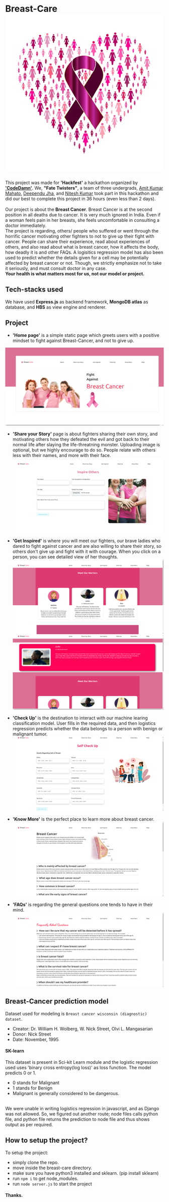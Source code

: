 # Breast-Care ![logo](pics_for_readme_md/logo.png)
This project was made for **'Hackfest'** a hackathon organized by **['CodeDamn'](https://codedamn.com/)**. We, **"Fate Twisters"**, a team of three undergrads, [Amit Kumar Mahato](https://github.com/weaponxwolf), [Deependu Jha](https://github.com/deependujha), and [Nitesh Kumar](https://github.com/niteshKrr) took part in this hackathon and did our best to complete this project in 36 hours (even less than 2 days).
<br/>
<br/>
Our project is about the **Breast Cancer**. Breast Cancer is at the second position in all deaths due to cancer. It is very much ignored in India. Even if a woman feels pain in her breasts, she feels uncomfortable in consulting a doctor immediately.
<br/>
The project is regarding, others/ people who suffered or went through the horrific cancer motivating other fighters to not to give up their fight with cancer. People can share their experience, read about experiences of others, and also read about what is breast cancer, how it affects the body, how deadly it is and other FAQs. A logisitics regression model has also been used to predict whether the details given for a cell may be potentially affected by breast cancer or not. Though, we strictly emphasize not to take it seriously, and must consult doctor in any case. 
<br/>
**Your health is what matters most for us, not our model or project.**


 ## Tech-stacks used
We have used **Express.js** as backend framework, **MongoDB atlas** as database, and **HBS** as view engine and renderer.


 ## Project
 - **'Home page'** is a simple static page which greets users with a positive mindset to fight against Breast-Cancer, and not to give up.

![home page](pics_for_readme_md/home.png)
 
 - **'Share your Story'** page is about fighters sharing their own story, and motivating others how they defeated the evil and got back to their normal life after slaying the life-threatning monster. Uploading image is optional, but we highly encourage to do so. People relate with others less with their names, and more with their face.
![share you story](pics_for_readme_md/inspire_others.png)

 - **'Get Inspired'** is where you will meet our fighters, our brave ladies who dared to fight against cancer and are also willing to share their story, so others don't give up and fight with it with courage. When you click on a person, you can see detailed view of her thoughts.
![get inspired](pics_for_readme_md/fighters.png)
![get details](pics_for_readme_md/fighter_details.png)

 - **'Check Up'** is the destination to interact with our machine learing classification model. User fills in the required data, and then logistics regression predicts whether the data belongs to a person with benign or malignant tumor. 
![Check Up](pics_for_readme_md/checkup.png)

 - **'Know More'** is the perfect place to learn more about breast cancer.
![know more](pics_for_readme_md/know_more.png)

- **'FAQs'** is regarding the general questions one tends to have in their mind.
![FAQs](pics_for_readme_md/faqs.png)

## Breast-Cancer prediction model
  
Dataset used for modeling is `Breast cancer wisconsin (diagnostic) dataset`.
 - Creator:  Dr. William H. Wolberg, W. Nick Street, Olvi L. Mangasarian
 - Donor: Nick Street
 - Date: November, 1995
#### SK-learn
This dataset is present in Sci-kit Learn module and the logistic regression used uses 'binary cross entropy(log loss)' as loss function. The model predicts 0 or 1.
 * 0 stands for Malignant
 * 1 stands for Benign
 * Malignant is generally considered to be dangerous.
<br/>
We were unable in writing logistics regression in javascript, and as Django was not allowed. So, we figured out another route; node files calls python file, and python file returns the prediction to node file and thus shows output as per required.

## How to setup the project?
To setup the project:
- simply clone the repo.
- move inside the breast-care directory.
- make sure you have python3 installed and sklearn. (pip install sklearn)
- run `npm i` to get node_modules.
- run `node server.js` to start the project
  
#### Thanks.





